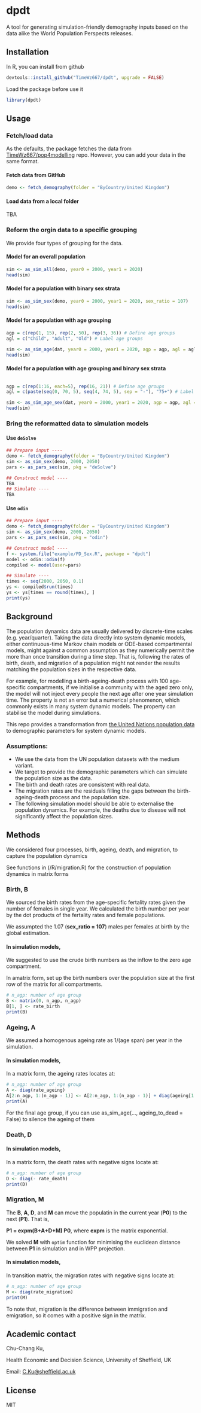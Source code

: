 # dpdt
A tool for generating simulation-friendly demography inputs based on the data alike the World Population Perspects releases.

## Installation

In R, you can install from github
```r
devtools::install_github("TimeWz667/dpdt", upgrade = FALSE)
```

Load the package before use it
```r
library(dpdt)
```

## Usage

### Fetch/load data
As the defaults, the package fetches the data from [TimeWz667/pop4modelling](https://github.com/TimeWz667/pop4modelling.git) repo.
However, you can add your data in the same format. 


#### Fetch data from GitHub
```r
demo <- fetch_demography(folder = "ByCountry/United Kingdom")
```

#### Load data from a local folder

TBA


### Reform the orgin data to a specific grouping
We provide four types of grouping for the data.

#### Model for an overall population
```r
sim <- as_sim_all(demo, year0 = 2000, year1 = 2020)
head(sim)
```


#### Model for a population with binary sex strata
```r
sim <- as_sim_sex(demo, year0 = 2000, year1 = 2020, sex_ratio = 107)
head(sim)
```

#### Model for a population with age grouping
```r
agp = c(rep(1, 15), rep(2, 50), rep(3, 36)) # Define age groups
agl = c("Child", "Adult", "Old") # Label age groups

sim <- as_sim_age(dat, year0 = 2000, year1 = 2020, agp = agp, agl = agl)
head(sim)
```

#### Model for a population with age grouping and binary sex strata
```r

agp = c(rep(1:16, each=5), rep(16, 21)) # Define age groups
agl = c(paste(seq(0, 70, 5), seq(4, 74, 5), sep = "-"), "75+") # Label age groups

sim <- as_sim_age_sex(dat, year0 = 2000, year1 = 2020, agp = agp, agl = agl, sex_ratio = 107)
head(sim)
```

### Bring the reformatted data to simulation models

#### Use `deSolve`
```r
## Prepare input ----
demo <- fetch_demography(folder = "ByCountry/United Kingdom")
sim <- as_sim_sex(demo, 2000, 2050)
pars <- as_pars_sex(sim, pkg = "deSolve")

## Construct model ----
TBA
## Simulate ----
TBA
```

#### Use `odin`
```r
## Prepare input ----
demo <- fetch_demography(folder = "ByCountry/United Kingdom")
sim <- as_sim_sex(demo, 2000, 2050)
pars <- as_pars_sex(sim, pkg = "odin")

## Construct model ----
f <- system.file("example/PD_Sex.R", package = "dpdt")
model <- odin::odin(f)
compiled <- model(user=pars)

## Simulate ----
times <- seq(2000, 2050, 0.1)
ys <- compiled$run(times)
ys <- ys[times == round(times), ]
print(ys)
```



## Background
The population dynamics data are usually delivered by discrete-time scales (e.g. year/quarter). Taking the data directly into system dynamic models, either continuous-time Markov chain models or ODE-based compartmental models, might against a common assumption as they numerically permit the more than once transition during a time step. That is, following the rates of birth, death, and migration of a population might not render the results matching the population sizes in the respective data. 

For example, for modelling a birth-ageing-death process with 100 age-specific compartments, if we initialise a community with the aged zero only, the model will not inject every people the next age after one year simulation time. The property is not an error but a numerical phenomenon, which commonly exists in many system dynamic models. The property can stabilise the model during simulations. 

This repo provides a transformation from [the United Nations population data](https://www.un.org/en/development/desa/population/publications/database/index.asp) to demographic parameters for system dynamic models. 


### Assumptions: 

- We use the data from the UN population datasets with the medium variant. 
- We target to provide the demographic parameters which can simulate the population size as the data. 
- The birth and death rates are consistent with real data.
- The migration rates are the residuals filling the gaps between the birth-ageing-death process and the population size. 
- The following simulation model should be able to externalise the population dynamics. For example, the deaths due to disease will not significantly affect the population sizes. 



## Methods
We considered four processes, birth, ageing, death, and migration, to capture the population dynamics

See functions in (/R/migration.R) for the construction of  population dynamics in matrix forms


### Birth, **B**
We sourced the birth rates from the age-specific fertality rates given the number of females in single year. We calculated the birth number per year by the dot products of the fertality rates and female populations.

We assumpted the 1.07 (**sex_ratio = 107**) males per females at birth by the global estimation. 

#### In simulation models, 
We suggested to use the crude birth numbers as the inflow to the zero age compartment.

In amatrix form, set up the birth numbers over the population size at the first row of the matrix for all compartments.
```r
# n_agp: number of age group
B <- matrix(0, n_agp, n_agp)
B[1, ] <- rate_birth
print(B)
```

### Ageing, **A**
We assumed a homogenous ageing rate as 1/(age span) per year in the simulation. 

#### In simulation models,
In a matrix form, the ageing rates locates at: 
```r
# n_agp: number of age group
A <- diag(rate_ageing)
A[2:n_agp, 1:(n_agp - 1)] <- A[2:n_agp, 1:(n_agp - 1)] + diag(ageing[1:(n_agp - 1)])
print(A)
```

For the final age group, if you can use as_sim_age(..., ageing_to_dead = False) to silence the ageing of them

### Death, **D**


#### In simulation models,
In a matrix form, the death rates with negative signs locate at: 
```r
# n_agp: number of age group
D <- diag(- rate_death)
print(D)
```

### Migration, **M**

The **B**, **A**, **D**, and **M** can move the populatin in the current year (**P0**) to the next (**P1**). That is, 

**P1 = expm(B+A+D+M) P0**, where **expm** is the matrix exponential. 

We solved **M** with `optim` function for minimising the euclidean distance between **P1** in simulation and in WPP projection.

#### In simulation models,
In transition matrix, the migration rates with negative signs locate at: 

```r
# n_agp: number of age group
M <- diag(rate_migration)
print(M)
```

To note that, migration is the difference between immigration and emigration, so it comes with a positive sign in the matrix.


## Academic contact

Chu-Chang Ku,

Health Economic and Decision Science, University of Sheffield, UK

Email: C.Ku@sheffield.ac.uk


## License

MIT
